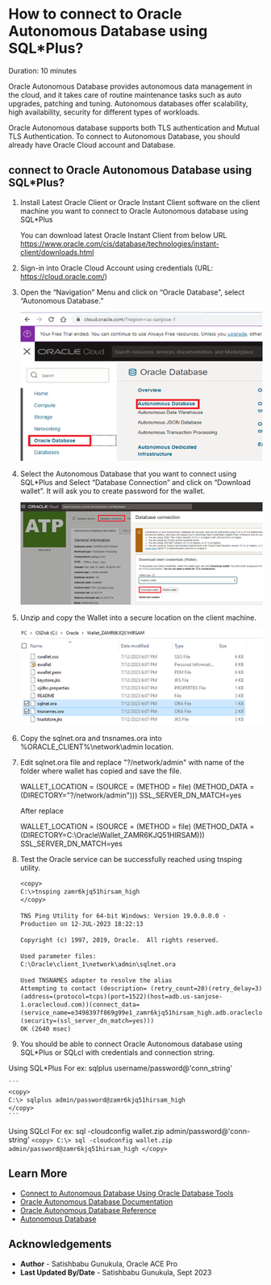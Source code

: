 # How to connect to Oracle Autonomous Database using SQL*Plus?

Duration: 10 minutes

Oracle Autonomous Database provides autonomous data management in the cloud, and it takes care of routine maintenance tasks such as auto upgrades, patching and tuning. Autonomous databases offer scalability, high availability, security for different types of workloads. 

Oracle Autonomous database supports both TLS authentication and Mutual TLS Authentication. To connect to Autonomous Database, you should already have Oracle Cloud account and Database.  

## connect to Oracle Autonomous Database using SQL*Plus?

1.	Install Latest Oracle Client or Oracle Instant Client software on the client machine you want to connect to Oracle Autonomous database using SQL*Plus 

	You can download latest Oracle Instant Client from below URL 
	https://www.oracle.com/cis/database/technologies/instant-client/downloads.html

2.	Sign-in into Oracle Cloud Account using credentials (URL: https://cloud.oracle.com/)

3. Open the “Navigation” Menu and click on “Oracle Database”, select “Autonomous Database.”

    ![ Autonomous Database](images/pic3.png)

4. Select the Autonomous Database that you want to connect using SQL*Plus and Select “Database Connection” and click on “Download wallet”. It will ask you to create password for the wallet. 

    ![ Download Wallet](images/pic4.png)

5. Unzip and copy the Wallet into a secure location on the client machine. 

    ![ Copy Wallet](images/pic5.png)

6. Copy the sqlnet.ora and tnsnames.ora into %ORACLE_CLIENT%\network\admin location.

7. Edit sqlnet.ora file and replace "?/network/admin" with name of the folder where wallet has copied and save the file.

	WALLET\_LOCATION = (SOURCE = (METHOD = file) (METHOD\_DATA = (DIRECTORY="?/network/admin")))
	SSL\_SERVER\_DN\_MATCH=yes

	After replace

	WALLET\_LOCATION = (SOURCE = (METHOD = file) (METHOD\_DATA = (DIRECTORY=C:\Oracle\Wallet\_ZAMR6KJQ51HIRSAM)))
	SSL\_SERVER\_DN\_MATCH=yes


8. Test the Oracle service can be successfully reached using tnsping utility.

	```
	<copy>
	C:\>tnsping zamr6kjq51hirsam_high
	</copy>
	
	TNS Ping Utility for 64-bit Windows: Version 19.0.0.0.0 - Production on 12-JUL-2023 18:22:13

	Copyright (c) 1997, 2019, Oracle.  All rights reserved.

	Used parameter files:
	C:\Oracle\client_1\network\admin\sqlnet.ora

	Used TNSNAMES adapter to resolve the alias
	Attempting to contact (description= (retry_count=20)(retry_delay=3)(address=(protocol=tcps)(port=1522)(host=adb.us-sanjose-1.oraclecloud.com))(connect_data=(service_name=e3498397f869g99e1_zamr6kjq51hirsam_high.adb.oraclecloud.com))(security=(ssl_server_dn_match=yes)))
	OK (2640 msec)
	```

9. You should be able to connect Oracle Autonomous database using SQL*Plus or SQLcl with credentials and connection string.

Using SQL*Plus
	For ex: sqlplus username/password@'conn_string'

	```
	<copy>
	C:\> sqlplus admin/password@zamr6kjq51hirsam_high
	</copy>
	```
Using SQLcl
	For ex: sql -cloudconfig wallet.zip admin/password@'conn-string' 
	```
	<copy>
	C:\> sql -cloudconfig wallet.zip admin/password@zamr6kjq51hirsam_high
	</copy>
	```
## Learn More

* [Connect to Autonomous Database Using Oracle Database Tools](https://docs.oracle.com/en/cloud/paas/autonomous-database/adbsa/connect-tools.html#GUID-CF6C7E1B-D0D4-4641-BADA-5C57DEA7C73B)
* [Oracle Autonomous Database Documentation](https://docs.oracle.com/en/cloud/paas/autonomous-database/shared/index.html)
* [Oracle Autonomous Database Reference](https://www.oracleracexpert.com/search/label/Autonomous%20Database)
* [Autonomous Database](https://www.oracle.com/autonomous-database/)

## Acknowledgements

* **Author** - Satishbabu Gunukula, Oracle ACE Pro
* **Last Updated By/Date** - Satishbabu Gunukula,  Sept 2023
